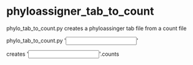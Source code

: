 # phyloassigner_tab_to_count

phylo_tab_to_count.py creates a phyloassinger tab file from a count file

phylo_tab_to_count.py '<input file path>'

creates '<input file path>'.counts




  


